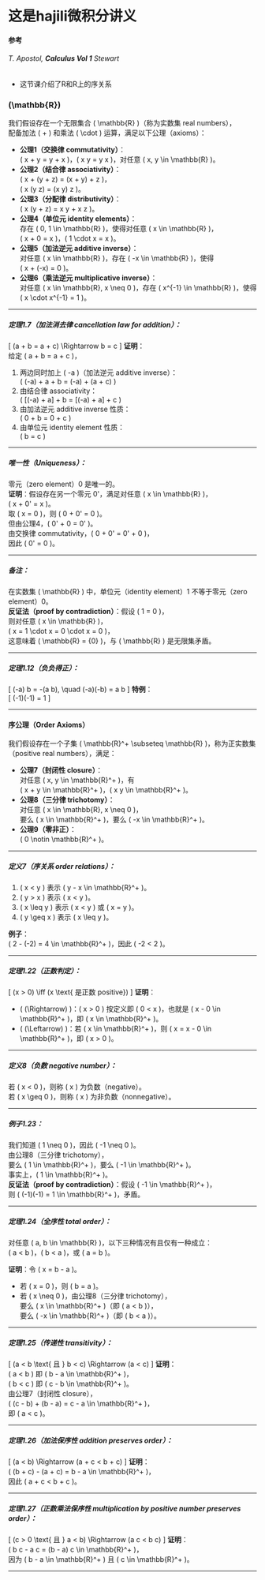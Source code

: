 # 这是hajili微积分讲义
#### 参考
###### T. Apostol, **Calculus Vol 1**  Stewart
* 这节课介绍了R和R上的序关系
### \(\mathbb{R}\)
我们假设存在一个无限集合 \( \mathbb{R} \)（称为实数集 real numbers），  
配备加法 \( + \) 和乘法 \( \cdot \) 运算，满足以下公理（axioms）：

- **公理1（交换律 commutativity）**：  
  \( x + y = y + x \)，\( x y = y x \)，对任意 \( x, y \in \mathbb{R} \)。
- **公理2（结合律 associativity）**：  
  \( x + (y + z) = (x + y) + z \)，  
  \( x (y z) = (x y) z \)。
- **公理3（分配律 distributivity）**：  
  \( x (y + z) = x y + x z \)。
- **公理4（单位元 identity elements）**：  
  存在 \( 0, 1 \in \mathbb{R} \)，使得对任意 \( x \in \mathbb{R} \)，  
  \( x + 0 = x \)，\( 1 \cdot x = x \)。
- **公理5（加法逆元 additive inverse）**：  
  对任意 \( x \in \mathbb{R} \)，存在 \( -x \in \mathbb{R} \)，使得  
  \( x + (-x) = 0 \)。
- **公理6（乘法逆元 multiplicative inverse）**：  
  对任意 \( x \in \mathbb{R}, x \neq 0 \)，存在 \( x^{-1} \in \mathbb{R} \)，使得  
  \( x \cdot x^{-1} = 1 \)。

---

##### 定理1.7（加法消去律 cancellation law for addition）：
\[
(a + b = a + c) \Rightarrow b = c
\]
**证明**：  
给定 \( a + b = a + c \)，  
1. 两边同时加上 \( -a \)（加法逆元 additive inverse）：  
   \( (-a) + a + b = (-a) + (a + c) \)  
2. 由结合律 associativity：  
   \( [(-a) + a] + b = [(-a) + a] + c \)  
3. 由加法逆元 additive inverse 性质：  
   \( 0 + b = 0 + c \)  
4. 由单位元 identity element 性质：  
   \( b = c \)

---

##### 唯一性（Uniqueness）：
零元（zero element）0 是唯一的。  
**证明**：假设存在另一个零元 0'，满足对任意 \( x \in \mathbb{R} \)，  
\( x + 0' = x \)。  
取 \( x = 0 \)，则 \( 0 + 0' = 0 \)。  
但由公理4，\( 0' + 0 = 0' \)。  
由交换律 commutativity，\( 0 + 0' = 0' + 0 \)，  
因此 \( 0' = 0 \)。

---

##### 备注：
在实数集 \( \mathbb{R} \) 中，单位元（identity element）1 不等于零元（zero element）0。  
**反证法（proof by contradiction）**：假设 \( 1 = 0 \)，  
则对任意 \( x \in \mathbb{R} \)，  
\( x = 1 \cdot x = 0 \cdot x = 0 \)，  
这意味着 \( \mathbb{R} = \{0\} \)，与 \( \mathbb{R} \) 是无限集矛盾。

---

##### 定理1.12（负负得正）：
\[
(-a) b = -(a b), \quad (-a)(-b) = a b
\]
**特例**：  
\[
(-1)(-1) = 1
\]

---

#### 序公理（Order Axioms）

我们假设存在一个子集 \( \mathbb{R}^+ \subseteq \mathbb{R} \)，称为正实数集（positive real numbers），满足：

- **公理7（封闭性 closure）**：  
  对任意 \( x, y \in \mathbb{R}^+ \)，有  
  \( x + y \in \mathbb{R}^+ \)，\( x y \in \mathbb{R}^+ \)。
- **公理8（三分律 trichotomy）**：  
  对任意 \( x \in \mathbb{R}, x \neq 0 \)，  
  要么 \( x \in \mathbb{R}^+ \)，要么 \( -x \in \mathbb{R}^+ \)。
- **公理9（零非正）**：  
  \( 0 \notin \mathbb{R}^+ \)。

---

##### 定义7（序关系 order relations）：
1. \( x < y \) 表示 \( y - x \in \mathbb{R}^+ \)。
2. \( y > x \) 表示 \( x < y \)。
3. \( x \leq y \) 表示 \( x < y \) 或 \( x = y \)。
4. \( y \geq x \) 表示 \( x \leq y \)。

**例子**：  
\( 2 - (-2) = 4 \in \mathbb{R}^+ \)，因此 \( -2 < 2 \)。

---

##### 定理1.22（正数判定）：
\[
(x > 0) \iff (x \text{ 是正数 positive})
\]
**证明**：  
- \( (\Rightarrow) \)：\( x > 0 \) 按定义即 \( 0 < x \)，也就是 \( x - 0 \in \mathbb{R}^+ \)，即 \( x \in \mathbb{R}^+ \)。  
- \( (\Leftarrow) \)：若 \( x \in \mathbb{R}^+ \)，则 \( x = x - 0 \in \mathbb{R}^+ \)，即 \( x > 0 \)。

---

##### 定义8（负数 negative number）：
若 \( x < 0 \)，则称 \( x \) 为负数（negative）。  
若 \( x \geq 0 \)，则称 \( x \) 为非负数（nonnegative）。

---

##### 例子1.23：
我们知道 \( 1 \neq 0 \)，因此 \( -1 \neq 0 \)。  
由公理8（三分律 trichotomy），  
要么 \( 1 \in \mathbb{R}^+ \)，要么 \( -1 \in \mathbb{R}^+ \)。  
事实上，\( 1 \in \mathbb{R}^+ \)。  
**反证法（proof by contradiction）**：假设 \( -1 \in \mathbb{R}^+ \)，  
则 \( (-1)(-1) = 1 \in \mathbb{R}^+ \)，矛盾。

---

##### 定理1.24（全序性 total order）：
对任意 \( a, b \in \mathbb{R} \)，以下三种情况有且仅有一种成立：  
\( a < b \)，\( b < a \)，或 \( a = b \)。

**证明**：令 \( x = b - a \)。  
- 若 \( x = 0 \)，则 \( b = a \)。  
- 若 \( x \neq 0 \)，由公理8（三分律 trichotomy），  
  要么 \( x \in \mathbb{R}^+ \)（即 \( a < b \)），  
  要么 \( -x \in \mathbb{R}^+ \)（即 \( b < a \)）。

---

##### 定理1.25（传递性 transitivity）：
\[
(a < b \text{ 且 } b < c) \Rightarrow (a < c)
\]
**证明**：  
\( a < b \) 即 \( b - a \in \mathbb{R}^+ \)，  
\( b < c \) 即 \( c - b \in \mathbb{R}^+ \)。  
由公理7（封闭性 closure），  
\( (c - b) + (b - a) = c - a \in \mathbb{R}^+ \)，  
即 \( a < c \)。

---

##### 定理1.26（加法保序性 addition preserves order）：
\[
(a < b) \Rightarrow (a + c < b + c)
\]
**证明**：  
\( (b + c) - (a + c) = b - a \in \mathbb{R}^+ \)，  
因此 \( a + c < b + c \)。

---

##### 定理1.27（正数乘法保序性 multiplication by positive number preserves order）：
\[
(c > 0 \text{ 且 } a < b) \Rightarrow (a c < b c)
\]
**证明**：  
\( b c - a c = (b - a) c \in \mathbb{R}^+ \)，  
因为 \( b - a \in \mathbb{R}^+ \) 且 \( c \in \mathbb{R}^+ \)。

---
